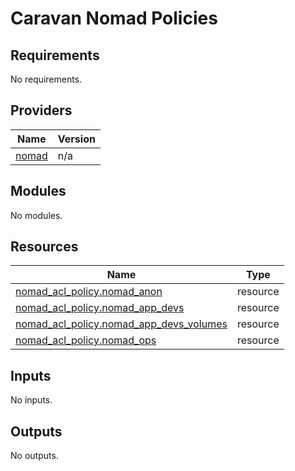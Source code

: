 # Caravan Nomad Policies

<!-- BEGINNING OF PRE-COMMIT-TERRAFORM DOCS HOOK -->
## Requirements

No requirements.

## Providers

| Name | Version |
|------|---------|
| <a name="provider_nomad"></a> [nomad](#provider\_nomad) | n/a |

## Modules

No modules.

## Resources

| Name | Type |
|------|------|
| [nomad_acl_policy.nomad_anon](https://registry.terraform.io/providers/hashicorp/nomad/latest/docs/resources/acl_policy) | resource |
| [nomad_acl_policy.nomad_app_devs](https://registry.terraform.io/providers/hashicorp/nomad/latest/docs/resources/acl_policy) | resource |
| [nomad_acl_policy.nomad_app_devs_volumes](https://registry.terraform.io/providers/hashicorp/nomad/latest/docs/resources/acl_policy) | resource |
| [nomad_acl_policy.nomad_ops](https://registry.terraform.io/providers/hashicorp/nomad/latest/docs/resources/acl_policy) | resource |

## Inputs

No inputs.

## Outputs

No outputs.
<!-- END OF PRE-COMMIT-TERRAFORM DOCS HOOK -->
